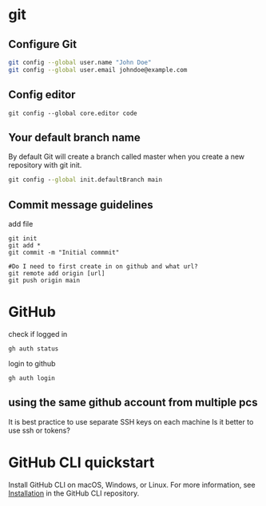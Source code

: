 # git

## Configure Git

```sh
git config --global user.name "John Doe"
git config --global user.email johndoe@example.com
```
## Config editor
```
git config --global core.editor code
```

## Your default branch name
By default Git will create a branch called master when you create a new repository with git init.
```cmd
git config --global init.defaultBranch main
```

## Commit message guidelines
add file

~~~
git init
git add *
git commit -m "Initial commmit"

#Do I need to first create in on github and what url?
git remote add origin [url]
git push origin main
~~~

# GitHub
check if logged in
```
gh auth status
```

login to github
```
gh auth login
```

## using the same github account from multiple pcs
It is best practice to use separate SSH keys on each machine
Is it better to use ssh or tokens?

# GitHub CLI quickstart
Install GitHub CLI on macOS, Windows, or Linux. For more information, see [Installation](https://github.com/cli/cli#installation) in the GitHub CLI repository.

